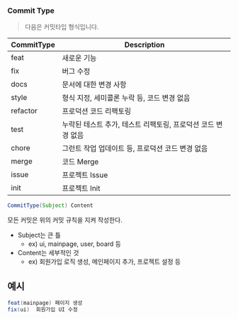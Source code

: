 ### Commit Type

> 다음은 커밋타입 형식입니다.

|CommitType|Description|
|---------------|----------------------------------------------------------|
|feat           |                     새로운 기능                           |
|fix            |                      버그 수정                            |
|docs           |                 문서에 대한 변경 사항                      |
|style          |          형식 지정, 세미콜론 누락 등, 코드 변경 없음        |
|refactor       |                  프로덕션 코드 리팩토링                    |
|test           |  누락된 테스트 추가, 테스트 리팩토링, 프로덕션 코드 변경 없음|
|chore          |        그런트 작업 업데이트 등, 프로덕션 코드 변경 없음      |
|merge          |                          코드 Merge                        |
|issue          |                         프로젝트 Issue                     |
|init           |                         프로젝트 Init                      |

```java
CommitType(Subject) Content
```

모든 커밋은 위의 커밋 규칙을 지켜 작성한다.

- Subject는 큰 틀
    - ex) ui, mainpage, user, board 등
- Content는 세부적인 것
    - ex) 회원가입 로직 생성, 메인페이지 추가, 프로젝트 설정 등

## 예시

```java
feat(mainpage) 페이지 생성
fix(ui)  회원가입 UI 수정